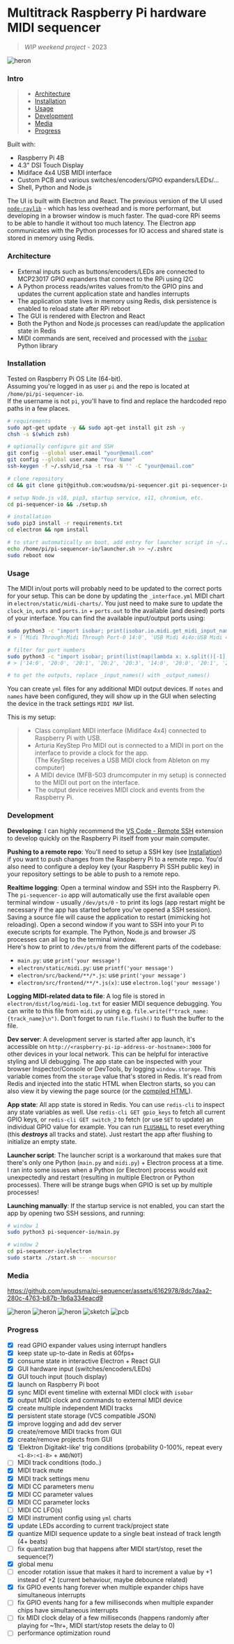 # Multitrack Raspberry Pi hardware MIDI sequencer

> _WIP weekend project_ - 2023

![heron](assets/kicad2.jpg)

### Intro

> - [Architecture](#architecture)
> - [Installation](#installation)
> - [Usage](#usage)
> - [Development](#development)
> - [Media](#media)
> - [Progress](#progress)

Built with:

- Raspberry Pi 4B
- 4.3" DSI Touch Display
- Midiface 4x4 USB MIDI interface
- Custom PCB and various switches/encoders/GPIO expanders/LEDs/...
- Shell, Python and Node.js

The UI is built with Electron and React. The previous version of the UI used [`node-raylib`](https://github.com/RobLoach/node-raylib) - which has less overhead and is more performant, but developing in a browser window is much faster. The quad-core RPi seems to be able to handle it without too much latency. The Electron app communicates with the Python processes for IO access and shared state is stored in memory using Redis.

### Architecture

- External inputs such as buttons/encoders/LEDs are connected to MCP23017 GPIO expanders that connect to the RPi using I2C
- A Python process reads/writes values from/to the GPIO pins and updates the current application state and handles interrupts
- The application state lives in memory using Redis, disk persistence is enabled to reload state after RPi reboot
- The GUI is rendered with Electron and React
- Both the Python and Node.js processes can read/update the application state in Redis
- MIDI commands are sent, received and processed with the [`isobar`](https://github.com/ideoforms/isobar) Python library

### Installation

Tested on Raspberry Pi OS Lite (64-bit).  
Assuming you're logged in as user `pi` and the repo is located at `/home/pi/pi-sequencer-io`.  
If the username is not `pi`, you'll have to find and replace the hardcoded repo paths in a few places.  

```sh
# requirements
sudo apt-get update -y && sudo apt-get install git zsh -y
chsh -s $(which zsh)

# optionally configure git and SSH
git config --global user.email "your@email.com"
git config --global user.name "Your Name"
ssh-keygen -f ~/.ssh/id_rsa -t rsa -N '' -C "your@email.com"

# clone repository
cd && git clone git@github.com:woudsma/pi-sequencer.git pi-sequencer-io

# setup Node.js v18, pip3, startup service, x11, chromium, etc.
cd pi-sequencer-io && ./setup.sh

# installation
sudo pip3 install -r requirements.txt
cd electron && npm install

# to start automatically on boot, add entry for launcher script in ~/.zshrc (or ~/.bashrc)
echo /home/pi/pi-sequencer-io/launcher.sh >> ~/.zshrc
sudo reboot now
```

### Usage  

The MIDI in/out ports will probably need to be updated to the correct ports for your setup. This can be done by updating the `_interface.yml` MIDI chart in `electron/static/midi-charts/`. You just need to make sure to update the `clock_in`, `outs` and `ports.in` + `ports.out` to the available (and desired) ports of your interface. You can find the available input/output ports using:

```sh
sudo python3 -c "import isobar; print(isobar.io.midi.get_midi_input_names())"
# > ['Midi Through:Midi Through Port-0 14:0', 'USB Midi 4i4o:USB Midi 4i4o MIDI 1 20:0', 'USB Midi 4i4o:USB Midi 4i4o MIDI 2 20:1', 'USB Midi 4i4o:USB Midi 4i4o MIDI 3 20:2', 'USB Midi 4i4o:USB Midi 4i4o MIDI 4 20:3', 'Midi Through:Midi Through Port-0 14:0', 'USB Midi 4i4o:USB Midi 4i4o MIDI 1 20:0', 'USB Midi 4i4o:USB Midi 4i4o MIDI 2 20:1', 'USB Midi 4i4o:USB Midi 4i4o MIDI 3 20:2', 'USB Midi 4i4o:USB Midi 4i4o MIDI 4 20:3']

# filter for port numbers
sudo python3 -c "import isobar; print(list(map(lambda x: x.split()[-1], isobar.io.midi.get_midi_input_names())))"
# > ['14:0', '20:0', '20:1', '20:2', '20:3', '14:0', '20:0', '20:1', '20:2', '20:3']

# to get the outputs, replace _input_names() with _output_names()
```

You can create `yml` files for any additional MIDI output devices. If `notes` and `names` have been configured, they will show up in the GUI when selecting the device in the track settings `MIDI MAP` list.  

This is my setup:

> - Class compliant MIDI interface (Midiface 4x4) connected to Raspberry Pi with USB.  
> - Arturia KeyStep Pro MIDI out is connected to a MIDI in port on the interface to provide a clock for the app.  
>   (The KeyStep receives a USB MIDI clock from Ableton on my computer)
> - A MIDI device (MFB-503 drumcomputer in my setup) is connected to the MIDI out port on the interface.
> - The output device receives MIDI clock and events from the Raspberry Pi.

### Development

**Developing**: I can highly recommend the [VS Code - Remote SSH](https://code.visualstudio.com/docs/remote/ssh) extension to develop quickly on the Raspberry Pi itself from your main computer.  

**Pushing to a remote repo**: You'll need to setup a SSH key (see [Installation](https://github.com/woudsma/pi-sequencer/edit/master/README.md#installation)) if you want to push changes from the Raspberry Pi to a remote repo. You'd also need to configure a deploy key (your Raspberry Pi SSH public key) in your repository settings to be able to push to a remote repo.

**Realtime logging**: Open a terminal window and SSH into the Raspberry Pi. The `pi-sequencer-io` app will automatically use the first available open terminal window - usually `/dev/pts/0` - to print its logs (app restart might be necessary if the app has started before you've opened a SSH session). Saving a source file will cause the application to restart (mimicking hot reloading). Open a second window if you want to SSH into your Pi to execute scripts for example. The Python, Node.js and browser JS processes can all log to the terminal window.  
Here's how to print to `/dev/pts/0` from the different parts of the codebase:

- `main.py`: use `print('your message')`
- `electron/static/midi.py`: use `printf('your message')`
- `electron/src/backend/**/*.js`: use `print('your message')`
- `electron/src/frontend/**/*.js(x)`: use `electron.log('your message')`

**Logging MIDI-related data to file**: A log file is stored in `electron/dist/log/midi-log.txt` for easier MIDI sequence debugging. You can write to this file from `midi.py` using e.g. `file.write(f"track_name: {track_name}\n")`. Don't forget to run `file.flush()` to flush the buffer to the file.

**Dev server**: A development server is started after app launch, it's accessible on `http://<raspberry-pi-ip-address-or-hostname>:3000` for other devices in your local network. This can be helpful for interactive styling and UI debugging. The app state can be inspected with your browser Inspector/Console or DevTools, by logging `window.storage`. This variable comes from the `storage` value that's stored in Redis. It's read from Redis and injected into the static HTML when Electron starts, so you can also view it by viewing the page source (or the [compiled HTML](https://github.com/woudsma/pi-sequencer/blob/master/electron/dist/frontend/index.html#L15)).

**App state**: All app state is stored in Redis. You can use `redis-cli` to inspect any state variables as well. Use `redis-cli GET gpio_keys` to fetch all current GPIO keys, or `redis-cli GET switch_2` to fetch (or use `SET` to update) an individual GPIO value for example. You can run [`FLUSHALL`](https://redis.io/commands/flushall/) to reset everything (this ***destroys*** all tracks and state). Just restart the app after flushing to initialize an empty state.

**Launcher script**: The launcher script is a workaround that makes sure that there's only one Python (`main.py` and `midi.py`) + Electron process at a time. I ran into some issues when a Python (or Electron) process would exit unexpectedly and restart (resulting in multiple Electron or Python processes). There will be strange bugs when GPIO is set up by multiple processes!

**Launching manually**: If the startup service is not enabled, you can start the app by opening two SSH sessions, and running:

```sh
# window 1
sudo python3 pi-sequencer-io/main.py

# window 2
cd pi-sequencer-io/electron
sudo startx ./start.sh -- -nocursor
```

### Media

https://github.com/woudsma/pi-sequencer/assets/6162978/8dc7daa2-280c-4763-b87b-1b6a334eacd9

![heron](assets/heron1.jpg)
![heron](assets/heron2.jpg)
![heron](assets/heron0.jpg)
![sketch](assets/sketch.jpg)
![pcb](assets/pcb.jpg)

### Progress

- [x] read GPIO expander values using interrupt handlers
- [x] keep state up-to-date in Redis at 60fps+
- [x] consume state in interactive Electron + React GUI
- [x] GUI hardware input (switches/encoders/LEDs)
- [x] GUI touch input (touch display)
- [x] launch on Raspberry Pi boot
- [x] sync MIDI event timeline with external MIDI clock with `isobar`
- [x] output MIDI clock and commands to external MIDI device
- [x] create multiple independent MIDI tracks
- [x] persistent state storage (VCS compatible JSON)
- [x] improve logging and add dev server
- [x] create/remove MIDI tracks from GUI
- [x] create/remove projects from GUI
- [x] 'Elektron Digitakt-like' trig conditions (probability 0-100%, repeat every `<1-8>:<1-8>` + `AND`/`NOT`)
- [ ] MIDI track conditions (todo..)
- [x] MIDI track mute
- [x] MIDI track settings menu
- [x] MIDI CC parameters menu
- [x] MIDI CC parameter values
- [x] MIDI CC parameter locks
- [ ] MIDI CC LFO(s)
- [x] MIDI instrument config using `yml` charts
- [x] update LEDs according to current track/project state
- [x] quantize MIDI sequence update to a single beat instead of track length (4+ beats)
- [ ] fix quantization bug that happens after MIDI start/stop, reset the sequence(?)
- [x] global menu
- [ ] encoder rotation issue that makes it hard to increment a value by +1 instead of +2 (current behaviour, maybe debounce related)
- [x] fix GPIO events hang forever when multiple expander chips have simultaneous interrupts
- [ ] fix GPIO events hang for a few milliseconds when multiple expander chips have simultaneous interrupts
- [ ] fix MIDI clock delay of a few milliseconds (happens randomly after playing for ~1hr+, MIDI start/stop resets the delay to 0)
- [ ] performance optimization round
